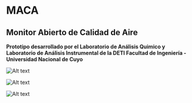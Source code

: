 # MACA
## Monitor Abierto de Calidad de Aire

**Prototipo desarrollado por el Laboratorio de Análisis Quimico y Laboratorio de Análisis Instrumental de la DETI
Facultad de Ingeniería - Universidad Nacional de Cuyo**


![Alt text](https://user-images.githubusercontent.com/33638988/32751631-5c2bfc2e-c8a5-11e7-9478-2c90cdd3c478.jpg?raw=true "Prototipo MACA")


![Alt text](https://user-images.githubusercontent.com/33638988/32751640-624fb99c-c8a5-11e7-883b-ec8881aa8538.jpg?raw=true "Prototipo MACA 2")


![Alt text](https://user-images.githubusercontent.com/33638988/32751637-5f7371be-c8a5-11e7-951d-db6465fbcd31.jpg?raw=true "Prototipo MACA 2")


